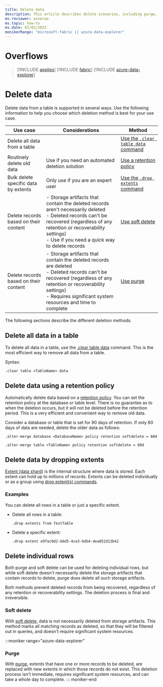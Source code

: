 ```yaml
---
title: Delete data
description: This article describes delete scenarios, including purge, dropping extents and retention based deletes.
ms.reviewer: avneraa
ms.topic: how-to
ms.date: 02/01/2022
monikerRange: "microsoft-fabric || azure-data-explorer"
---
```

# Overflows

> [!INCLUDE [applies](../includes/applies-to-version/applies.md)] [!INCLUDE [fabric](../includes/applies-to-version/fabric.md)] [!INCLUDE [azure-data-explorer](../includes/applies-to-version/azure-data-explorer.md)]

# Delete data

Delete data from a table is supported in several ways. Use the following information to help you choose which deletion method is best for your use case.

| Use case | Considerations | Method |
|--|--|--|
| Delete all data from a table | | [Use the `.clear table data` command](#delete-all-data-in-a-table) |
| Routinely delete old data | Use if you need an automated deletion solution | [Use a retention policy](#delete-data-using-a-retention-policy) |
| Bulk delete specific data by extents | Only use if you are an expert user | [Use the `.drop extents` command](#delete-data-by-dropping-extents) |
| Delete records based on their content | - Storage artifacts that contain the deleted records aren't necessarily deleted<br /> - Deleted records can't be recovered (regardless of any retention or recoverability settings)<br />- Use if you need a quick way to delete records | [Use soft delete](#soft-delete) |
| Delete records based on their content | - Storage artifacts that contain the deleted records are deleted<br /> - Deleted records can't be recovered (regardless of any retention or recoverability settings)<br />- Requires significant system resources and time to complete | [Use purge](#purge) |

The following sections describe the different deletion methods.

## Delete all data in a table

To delete all data in a table, use the [.clear table data](/kusto/management/clear-table-data-command) command. This is the most efficient way to remove all data from a table.

Syntax:

```kusto
.clear table <TableName> data
```

## Delete data using a retention policy

Automatically delete data based on a [retention policy](/kusto/management/retention-policy). You can set the retention policy at the database or table level. There is no guarantee as to when the deletion occurs, but it will not be deleted before the retention period. This is a very efficient and convenient way to remove old data.

Consider a database or table that is set for 90 days of retention. If only 60 days of data are needed, delete the older data as follows:

```kusto
.alter-merge database <DatabaseName> policy retention softdelete = 60d

.alter-merge table <TableName> policy retention softdelete = 60d
```

## Delete data by dropping extents

[Extent (data shard)](/kusto/management/extents-overview) is the internal structure where data is stored. Each extent can hold up to millions of records. Extents can be deleted individually or as a group using [drop extent(s) commands](/kusto/management/drop-extents?view=azure-data-explorer&preserve-view=true).

### Examples

You can delete all rows in a table or just a specific extent.

- Delete all rows in a table:

    ```kusto
    .drop extents from TestTable
    ```

- Delete a specific extent:

    ```kusto
    .drop extent e9fac0d2-b6d5-4ce3-bdb4-dea052d13b42
    ```

## Delete individual rows

Both purge and soft delete can be used for deleting individual rows, but while soft delete doesn't necessarily delete the storage artifacts that contain records to delete, purge does delete all such storage artifacts.

Both methods prevent deleted records from being recovered, regardless of any retention or recoverability settings. The deletion process is final and irreversible.

### Soft delete

With [soft delete](/kusto/concepts/data-soft-delete), data is not necessarily deleted from storage artifacts. This method marks all matching records as deleted, so that they will be filtered out in queries, and doesn't require significant system resources.

:::moniker range="azure-data-explorer"
### Purge

With [purge](/kusto/concepts/data-purge), extents that have one or more records to be deleted, are replaced with new extents in which those records do not exist. This deletion process isn't immediate, requires significant system resources, and can take a whole day to complete.
::: moniker-end